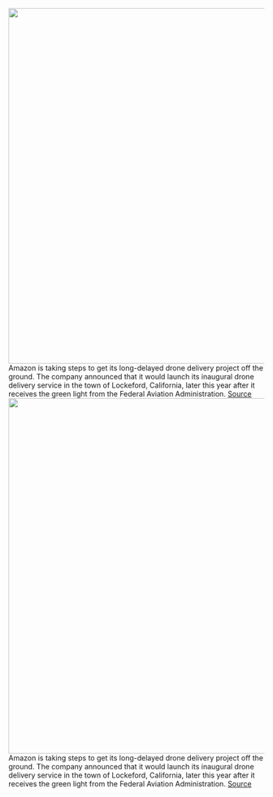 <img src='https://cdn.vox-cdn.com/thumbor/N8Y02UGiuzwcjVk1g51kdA5cRZo=/0x0:1383x780/1200x800/filters:focal(582x280:802x500)/cdn.vox-cdn.com/uploads/chorus_image/image/70971038/drone_2.0.jpeg' width='700px' /><br/>
Amazon is taking steps to get its long-delayed drone delivery project off the ground. The company announced that it would launch its inaugural drone delivery service in the town of Lockeford, California, later this year after it receives the green light from the Federal Aviation Administration.
<a href='https://www.theverge.com/2022/6/13/23165727/amazon-drone-delivery-pilot-lockeford-faa'> Source <a/><img src='https://cdn.vox-cdn.com/thumbor/N8Y02UGiuzwcjVk1g51kdA5cRZo=/0x0:1383x780/1200x800/filters:focal(582x280:802x500)/cdn.vox-cdn.com/uploads/chorus_image/image/70971038/drone_2.0.jpeg' width='700px' /><br/>
Amazon is taking steps to get its long-delayed drone delivery project off the ground. The company announced that it would launch its inaugural drone delivery service in the town of Lockeford, California, later this year after it receives the green light from the Federal Aviation Administration.
<a href='https://www.theverge.com/2022/6/13/23165727/amazon-drone-delivery-pilot-lockeford-faa'> Source <a/>